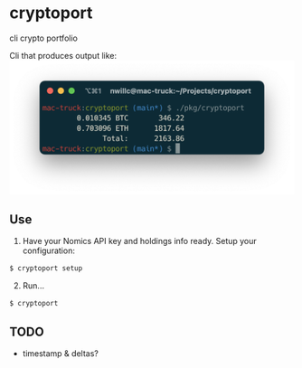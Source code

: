 # cryptoport
cli crypto portfolio 

Cli that produces output like:
![screenshot](cryptoport.png)

## Use

1. Have your Nomics API key and holdings info ready. Setup your configuration:
```bash
$ cryptoport setup
```
2. Run...
```bash
$ cryptoport
```

## TODO
- timestamp & deltas?
